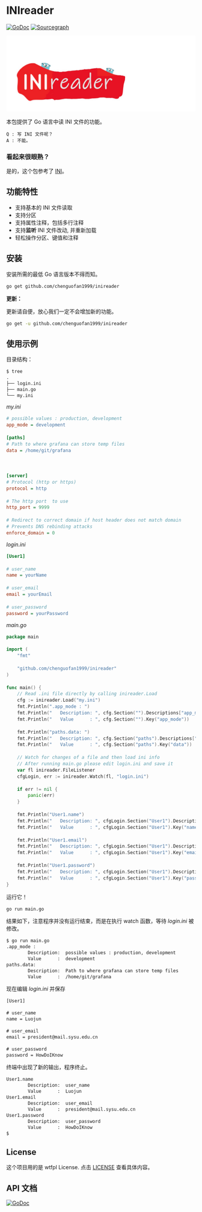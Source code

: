 # INIreader


[![GoDoc](https://img.shields.io/badge/GoDoc-Reference-blue?style=for-the-badge&logo=go)](https://pkg.go.dev/github.com/chenguofan1999/inireader)
[![Sourcegraph](https://img.shields.io/badge/view%20on-Sourcegraph-brightgreen.svg?style=for-the-badge&logo=sourcegraph)](https://sourcegraph.com/github.com/chenguofan1999/iniReader)

![](icon.jpg)

本包提供了 Go 语言中读 INI 文件的功能。

```
Q : 写 INI 文件呢？  
A : 不能。
```

### 看起来很眼熟？

是的，这个包参考了 [INI](https://github.com/go-ini/ini)。  


## 功能特性

- 支持基本的 INI 文件读取
- 支持分区
- 支持属性注释，包括多行注释
- 支持**监听** INI 文件改动, 并重新加载
- 轻松操作分区、键值和注释

## 安装

安装所需的最低 Go 语言版本不得而知。

```sh
go get github.com/chenguofan1999/inireader
```

**更新：**

更新请自便，放心我们一定不会增加新的功能。

```sh
go get -u github.com/chenguofan1999/inireader
```

## 使用示例

目录结构：

```
$ tree
.
├── login.ini
├── main.go
└── my.ini
```

*my.ini*

```ini
# possible values : production, development
app_mode = development

[paths]
# Path to where grafana can store temp files
data = /home/git/grafana



[server]
# Protocol (http or https)
protocol = http

# The http port  to use
http_port = 9999

# Redirect to correct domain if host header does not match domain
# Prevents DNS rebinding attacks
enforce_domain = 0
```

*login.ini*

```ini
[User1]

# user_name
name = yourName

# user_email
email = yourEmail

# user_password
password = yourPassword
```


*main.go*

```go
package main

import (
	"fmt"

	"github.com/chenguofan1999/inireader"
)

func main() {
	// Read .ini file directly by calling inireader.Load
	cfg := inireader.Load("my.ini")
	fmt.Println(".app_mode : ")
	fmt.Println("	Description: ", cfg.Section("").Descriptions["app_mode"])
	fmt.Println("	Value      : ", cfg.Section("").Key("app_mode"))

	fmt.Println("paths.data: ")
	fmt.Println("	Description: ", cfg.Section("paths").Descriptions["data"])
	fmt.Println("	Value      : ", cfg.Section("paths").Key("data"))

	// Watch for changes of a file and then load ini info
	// After running main.go please edit login.ini and save it
	var fl inireader.FileListener
	cfgLogin, err := inireader.Watch(fl, "login.ini")

	if err != nil {
		panic(err)
	}

	fmt.Println("User1.name")
	fmt.Println("	Description: ", cfgLogin.Section("User1").Descriptions["name"])
	fmt.Println("	Value      : ", cfgLogin.Section("User1").Key("name"))

	fmt.Println("User1.email")
	fmt.Println("	Description: ", cfgLogin.Section("User1").Descriptions["email"])
	fmt.Println("	Value      : ", cfgLogin.Section("User1").Key("email"))

	fmt.Println("User1.password")
	fmt.Println("	Description: ", cfgLogin.Section("User1").Descriptions["password"])
	fmt.Println("	Value      : ", cfgLogin.Section("User1").Key("password"))
}
```

运行它！

```sh
go run main.go
```


结果如下，注意程序并没有运行结束，而是在执行 watch 函数，等待 *login.ini* 被修改。

```
$ go run main.go
.app_mode : 
        Description:  possible values : production, development
        Value      :  development
paths.data: 
        Description:  Path to where grafana can store temp files
        Value      :  /home/git/grafana
```

现在编辑 *login.ini* 并保存

```
[User1]

# user_name
name = Luojun

# user_email
email = president@mail.sysu.edu.cn

# user_password
password = HowDoIKnow
```

终端中出现了新的输出，程序终止。

```
User1.name
        Description:  user_name
        Value      :  Luojun
User1.email
        Description:  user_email
        Value      :  president@mail.sysu.edu.cn
User1.password
        Description:  user_password
        Value      :  HowDoIKnow
$
```



## License

这个项目用的是 wtfpl License.
点击 [LICENSE](https://github.com/anak10thn/WTFPL) 查看具体内容。

## API 文档

[![GoDoc](https://img.shields.io/badge/GoDoc-Reference-blue?style=for-the-badge&logo=go)](https://pkg.go.dev/github.com/chenguofan1999/inireader)
